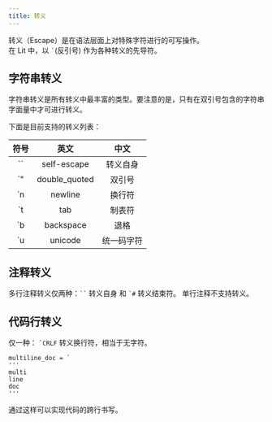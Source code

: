 ```yaml
---
title: 转义
---
```


转义（Escape）是在语法层面上对特殊字符进行的可写操作。  
在 Lit 中，以 `` ` ``(反引号) 作为各种转义的先导符。

## 字符串转义

字符串转义是所有转义中最丰富的类型。要注意的是，只有在双引号包含的字符串字面量中才可进行转义。

下面是目前支持的转义列表：

| 符号 | 英文 | 中文 |
|:-:|:-:|:-:|
| \`\`| self-escape | 转义自身 |
| \`" | double_quoted | 双引号 |
| \`n | newline | 换行符 |
| \`t | tab | 制表符 |
| \`b | backspace | 退格 |
| \`u | unicode | 统一码字符 |

## 注释转义

多行注释转义仅两种：``` `` ``` 转义自身 和 `` `# `` 转义结束符。
单行注释不支持转义。

## 代码行转义

仅一种： `` `CRLF `` 转义换行符，相当于无字符。
```lit
multiline_doc = `
'''
multi
line
doc
'''
```
通过这样可以实现代码的跨行书写。
